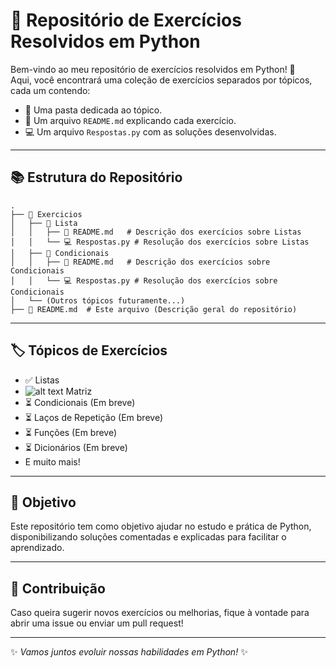 
# 🚀 Repositório de Exercícios Resolvidos em Python

Bem-vindo ao meu repositório de exercícios resolvidos em Python! 🐍  
Aqui, você encontrará uma coleção de exercícios separados por tópicos, cada um contendo:

- 📂 Uma pasta dedicada ao tópico.
- 📑 Um arquivo `README.md` explicando cada exercício.
- 💻 Um arquivo `Respostas.py` com as soluções desenvolvidas.

---

## 📚 Estrutura do Repositório

```text
.
├── 📂 Exercicios
│   ├── 📂 Lista
│   │   ├── 📑 README.md   # Descrição dos exercícios sobre Listas
│   │   └── 💻 Respostas.py # Resolução dos exercícios sobre Listas
│   ├── 📂 Condicionais
│   │   ├── 📑 README.md   # Descrição dos exercícios sobre Condicionais
│   │   └── 💻 Respostas.py # Resolução dos exercícios sobre Condicionais
│   └── (Outros tópicos futuramente...)
├── 📜 README.md  # Este arquivo (Descrição geral do repositório)
```

---

## 🏷️ Tópicos de Exercícios

- ✅ Listas
- ![alt text](image.png) Matriz
- ⏳ Condicionais (Em breve)
- ⏳ Laços de Repetição (Em breve)
- ⏳ Funções (Em breve)
- ⏳ Dicionários (Em breve)
- E muito mais!

---

## 🎯 Objetivo

Este repositório tem como objetivo ajudar no estudo e prática de Python, disponibilizando soluções comentadas e explicadas para facilitar o aprendizado.

---

## 🤝 Contribuição

Caso queira sugerir novos exercícios ou melhorias, fique à vontade para abrir uma issue ou enviar um pull request!

---


✨ _Vamos juntos evoluir nossas habilidades em Python!_ ✨